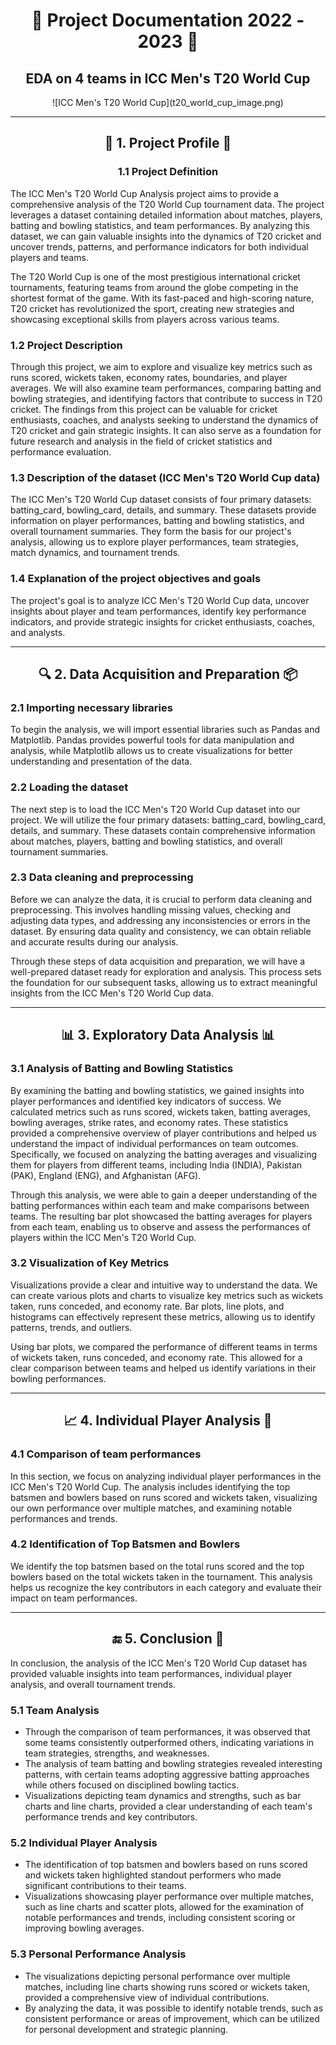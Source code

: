 <div align="center">
  <h1>📆 Project Documentation 2022 - 2023 📆</h1>
  <h2>EDA on 4 teams in ICC Men's T20 World Cup</h2>
![ICC Men's T20 World Cup](t20_world_cup_image.png)

</div>

---

<div align="center">
  <h2>📌 1. Project Profile 📌</h2>
  <h3>1.1 Project Definition</h3>
</div>

The ICC Men's T20 World Cup Analysis project aims to provide a comprehensive analysis of the T20 World Cup tournament data. The project leverages a dataset containing detailed information about matches, players, batting and bowling statistics, and team performances. By analyzing this dataset, we can gain valuable insights into the dynamics of T20 cricket and uncover trends, patterns, and performance indicators for both individual players and teams.

The T20 World Cup is one of the most prestigious international cricket tournaments, featuring teams from around the globe competing in the shortest format of the game. With its fast-paced and high-scoring nature, T20 cricket has revolutionized the sport, creating new strategies and showcasing exceptional skills from players across various teams.

<h3>1.2 Project Description</h3>

Through this project, we aim to explore and visualize key metrics such as runs scored, wickets taken, economy rates, boundaries, and player averages. We will also examine team performances, comparing batting and bowling strategies, and identifying factors that contribute to success in T20 cricket. The findings from this project can be valuable for cricket enthusiasts, coaches, and analysts seeking to understand the dynamics of T20 cricket and gain strategic insights. It can also serve as a foundation for future research and analysis in the field of cricket statistics and performance evaluation.

<h3>1.3 Description of the dataset (ICC Men's T20 World Cup data)</h3>

The ICC Men's T20 World Cup dataset consists of four primary datasets: batting_card, bowling_card, details, and summary. These datasets provide information on player performances, batting and bowling statistics, and overall tournament summaries. They form the basis for our project's analysis, allowing us to explore player performances, team strategies, match dynamics, and tournament trends.

<h3>1.4 Explanation of the project objectives and goals</h3>

The project's goal is to analyze ICC Men's T20 World Cup data, uncover insights about player and team performances, identify key performance indicators, and provide strategic insights for cricket enthusiasts, coaches, and analysts.

</div>

---

<div align="center">
  <h2>🔍 2. Data Acquisition and Preparation 📦</h2>
</div>

<h3>2.1 Importing necessary libraries</h3>

To begin the analysis, we will import essential libraries such as Pandas and Matplotlib. Pandas provides powerful tools for data manipulation and analysis, while Matplotlib allows us to create visualizations for better understanding and presentation of the data.

<h3>2.2 Loading the dataset</h3>

The next step is to load the ICC Men's T20 World Cup dataset into our project. We will utilize the four primary datasets: batting_card, bowling_card, details, and summary. These datasets contain comprehensive information about matches, players, batting and bowling statistics, and overall tournament summaries.

<h3>2.3 Data cleaning and preprocessing</h3>

Before we can analyze the data, it is crucial to perform data cleaning and preprocessing. This involves handling missing values, checking and adjusting data types, and addressing any inconsistencies or errors in the dataset. By ensuring data quality and consistency, we can obtain reliable and accurate results during our analysis.

Through these steps of data acquisition and preparation, we will have a well-prepared dataset ready for exploration and analysis. This process sets the foundation for our subsequent tasks, allowing us to extract meaningful insights from the ICC Men's T20 World Cup data.

</div>

---

<div align="center">
  <h2>📊 3. Exploratory Data Analysis 📊</h2>
</div>

<h3>3.1 Analysis of Batting and Bowling Statistics</h3>

By examining the batting and bowling statistics, we gained insights into player performances and identified key indicators of success. We calculated metrics such as runs scored, wickets taken, batting averages, bowling averages, strike rates, and economy rates. These statistics provided a comprehensive overview of player contributions and helped us understand the impact of individual performances on team outcomes. Specifically, we focused on analyzing the batting averages and visualizing them for players from different teams, including India (INDIA), Pakistan (PAK), England (ENG), and Afghanistan (AFG).

Through this analysis, we were able to gain a deeper understanding of the batting performances within each team and make comparisons between teams. The resulting bar plot showcased the batting averages for players from each team, enabling us to observe and assess the performances of players within the ICC Men's T20 World Cup.

<h3>3.2 Visualization of Key Metrics</h3>

Visualizations provide a clear and intuitive way to understand the data. We can create various plots and charts to visualize key metrics such as wickets taken, runs conceded, and economy rate. Bar plots, line plots, and histograms can effectively represent these metrics, allowing us to identify patterns, trends, and outliers.

Using bar plots, we compared the performance of different teams in terms of wickets taken, runs conceded, and economy rate. This allowed for a clear comparison between teams and helped us identify variations in their bowling performances.

</div>

---

<div align="center">
  <h2>📈 4. Individual Player Analysis 🏏</h2>
</div>

<h3>4.1 Comparison of team performances</h3>

In this section, we focus on analyzing individual player performances in the ICC Men's T20 World Cup. The analysis includes identifying the top batsmen and bowlers based on runs scored and wickets taken, visualizing our own performance over multiple matches, and examining notable performances and trends.

<h3>4.2 Identification of Top Batsmen and Bowlers</h3>

We identify the top batsmen based on the total runs scored and the top bowlers based on the total wickets taken in the tournament. This analysis helps us recognize the key contributors in each category and evaluate their impact on team performances.

</div>

---

<div align="center">
  <h2>🔚 5. Conclusion 🏅</h2>
</div>

In conclusion, the analysis of the ICC Men's T20 World Cup dataset has provided valuable insights into team performances, individual player analysis, and overall tournament trends.

<h3>5.1 Team Analysis</h3>

- Through the comparison of team performances, it was observed that some teams consistently outperformed others, indicating variations in team strategies, strengths, and weaknesses.
- The analysis of team batting and bowling strategies revealed interesting patterns, with certain teams adopting aggressive batting approaches while others focused on disciplined bowling tactics.
- Visualizations depicting team dynamics and strengths, such as bar charts and line charts, provided a clear understanding of each team's performance trends and key contributors.

<h3>5.2 Individual Player Analysis</h3>

- The identification of top batsmen and bowlers based on runs scored and wickets taken highlighted standout performers who made significant contributions to their teams.
- Visualizations showcasing player performance over multiple matches, such as line charts and scatter plots, allowed for the examination of notable performances and trends, including consistent scoring or improving bowling averages.

<h3>5.3 Personal Performance Analysis</h3>

- The visualizations depicting personal performance over multiple matches, including line charts showing runs scored or wickets taken, provided a comprehensive view of individual contributions.
- By analyzing the data, it was possible to identify notable trends, such as consistent performance or areas of improvement, which can be utilized for personal development and strategic planning.

</div>
